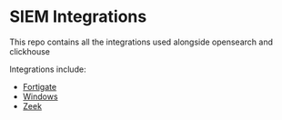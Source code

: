 # SIEM Integrations

This repo contains all the integrations used alongside opensearch and clickhouse

Integrations include:

- [Fortigate](./foritgate/)
- [Windows](./windows/)
- [Zeek](./zeek/)
